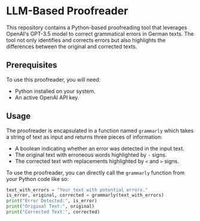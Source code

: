 # LLM-Based Proofreader

This repository contains a Python-based proofreading tool that leverages OpenAI's GPT-3.5 model to correct grammatical errors in German texts. The tool not only identifies and corrects errors but also highlights the differences between the original and corrected texts.

## Prerequisites

To use this proofreader, you will need:
- Python installed on your system.
- An active OpenAI API key.

## Usage

The proofreader is encapsulated in a function named `grammarly` which takes a string of text as input and returns three pieces of information:
- A boolean indicating whether an error was detected in the input text.
- The original text with erroneous words highlighted by `-` signs.
- The corrected text with replacements highlighted by `<` and `>` signs.

To use the proofreader, you can directly call the `grammarly` function from your Python code like so:

```python
text_with_errors = "Your text with potential errors."
is_error, original, corrected = grammarly(text_with_errors)
print("Error Detected:", is_error)
print("Original Text:", original)
print("Corrected Text:", corrected)
